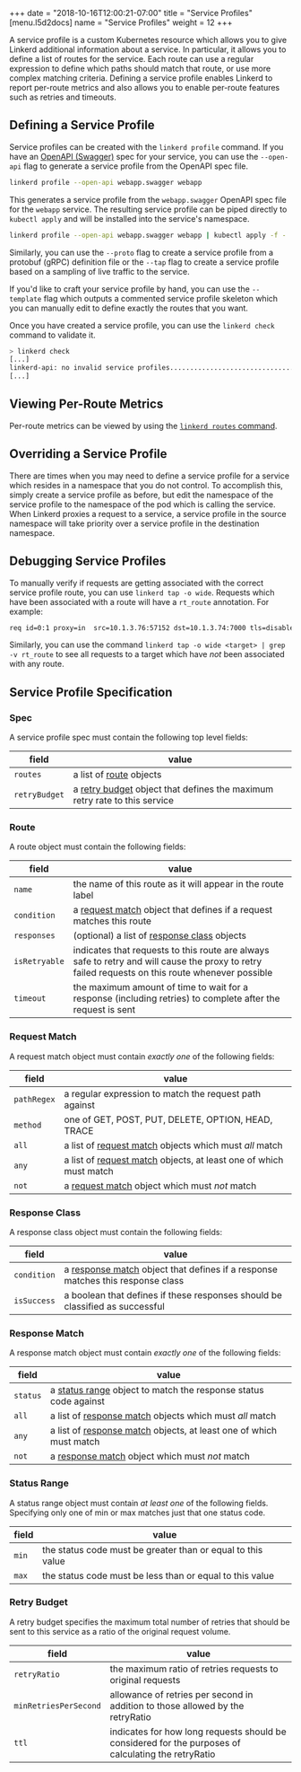 +++
date = "2018-10-16T12:00:21-07:00"
title = "Service Profiles"
[menu.l5d2docs]
  name = "Service Profiles"
  weight = 12
+++

A service profile is a custom Kubernetes resource which allows you to give
Linkerd additional information about a service. In particular, it allows you to
define a list of routes for the service. Each route can use a regular expression
to define which paths should match that route, or use more complex matching
criteria. Defining a service profile enables Linkerd to report per-route metrics
and also allows you to enable per-route features such as retries and timeouts.

## Defining a Service Profile

Service profiles can be created with the `linkerd profile` command.  If you
have an [OpenAPI (Swagger)](https://swagger.io/docs/specification/about/) spec
for your service, you can use the `--open-api` flag to generate a service
profile from the OpenAPI spec file.

```bash
linkerd profile --open-api webapp.swagger webapp
```

This generates a service profile from the `webapp.swagger` OpenAPI spec file
for the `webapp` service.  The resulting service profile can be piped directly
to `kubectl apply` and will be installed into the service's namespace.

```bash
linkerd profile --open-api webapp.swagger webapp | kubectl apply -f -
```

Similarly, you can use the `--proto` flag to create a service profile from a
protobuf (gRPC) definition file or the `--tap` flag to create a service profile
based on a sampling of live traffic to the service.

If you'd like to craft your service profile by hand, you can use the
`--template` flag which outputs a commented service profile skeleton which you
can manually edit to define exactly the routes that you want.

Once you have created a service profile, you can use the `linkerd check`
command to validate it.

```bash
> linkerd check
[...]
linkerd-api: no invalid service profiles...................................[ok]
[...]
```

## Viewing Per-Route Metrics

Per-route metrics can be viewed by using the [`linkerd routes` command](/2/cli/routes).

## Overriding a Service Profile

There are times when you may need to define a service profile for a service
which resides in a namespace that you do not control.  To accomplish this,
simply create a service profile as before, but edit the namespace of the
service profile to the namespace of the pod which is calling the service.  When
Linkerd proxies a request to a service, a service profile in the source
namespace will take priority over a service profile in the destination
namespace.

## Debugging Service Profiles

To manually verify if requests are getting associated with the correct service
profile route, you can use `linkerd tap -o wide`.  Requests which have been
associated with a route will have a `rt_route` annotation.  For example:

```bash
req id=0:1 proxy=in  src=10.1.3.76:57152 dst=10.1.3.74:7000 tls=disabled :method=POST :authority=webapp.default:7000 :path=/books/2878/edit src_res=deploy/traffic src_ns=foobar dst_res=deploy/webapp dst_ns=default rt_route=POST /books/{id}/edit
```

Similarly, you can use the command `linkerd tap -o wide <target> | grep -v rt_route`
to see all requests to a target which have *not* been associated with any route.

## Service Profile Specification

### Spec

A service profile spec must contain the following top level fields:

| field| value |
|------|-------|
| `routes`| a list of [route](#route) objects |
| `retryBudget`| a [retry budget](#retry-budget) object that defines the maximum retry rate to this service |

### Route

A route object must contain the following fields:

| field | value |
|-------|-------|
| `name` | the name of this route as it will appear in the route label |
| `condition` | a [request match](#request-match) object that defines if a request matches this route |
| `responses` | (optional) a list of [response class](#response-class) objects |
| `isRetryable` | indicates that requests to this route are always safe to retry and will cause the proxy to retry failed requests on this route whenever possible |
| `timeout` | the maximum amount of time to wait for a response (including retries) to complete after the request is sent |

### Request Match

A request match object must contain _exactly one_ of the following fields:

| field | value |
|-------|-------|
| `pathRegex` | a regular expression to match the request path against |
| `method` | one of GET, POST, PUT, DELETE, OPTION, HEAD, TRACE |
| `all` | a list of [request match](#request-match) objects which must _all_ match |
| `any` | a list of [request match](#request-match) objects, at least one of which must match |
| `not` | a [request match](#request-match) object which must _not_ match |

### Response Class

A response class object must contain the following fields:

| field | value |
|-------|-------|
| `condition` | a [response match](#response-match) object that defines if a response matches this response class |
| `isSuccess` | a boolean that defines if these responses should be classified as successful |

### Response Match

A response match object must contain _exactly one_ of the following fields:

| field | value |
|-------|-------|
| `status` | a [status range](#status-range) object to match the response status code against |
| `all` | a list of [response match](#response-match) objects which must _all_ match |
| `any` | a list of [response match](#response-match) objects, at least one of which must match |
| `not` | a [response match](#response-match) object which must _not_ match |

### Status Range

A status range object must contain _at least one_ of the following fields.
Specifying only one of min or max matches just that one status code.

| field | value |
|-------|-------|
| `min` | the status code must be greater than or equal to this value |
| `max` | the status code must be less than or equal to this value |

### Retry Budget

A retry budget specifies the maximum total number of retries that should be sent
to this service as a ratio of the original request volume.

| field | value |
|-------|-------|
| `retryRatio` | the maximum ratio of retries requests to original requests |
| `minRetriesPerSecond` | allowance of retries per second in addition to those allowed by the retryRatio |
| `ttl` | indicates for how long requests should be considered for the purposes of calculating the retryRatio |
